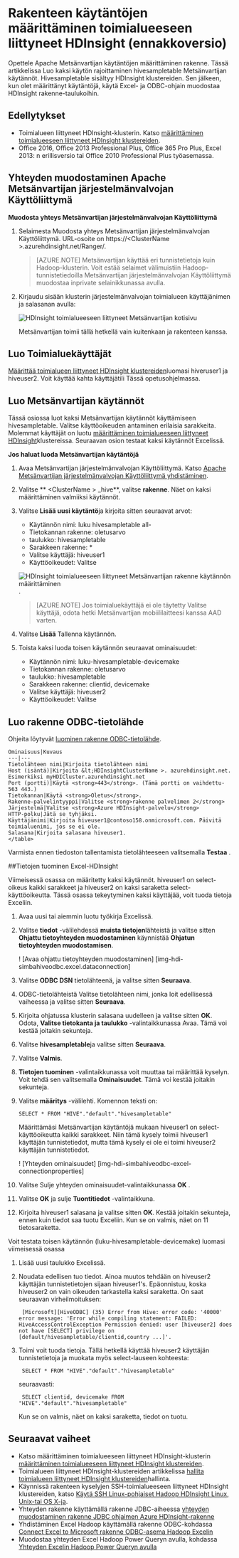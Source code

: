 <properties
    pageTitle="Rakenteen käytännöt määrittäminen toimialueeseen liittyneet HDInsight | Microsoft Azure"
    description="Lisätietoja..."
    services="hdinsight"
    documentationCenter=""
    authors="saurinsh"
    manager="jhubbard"
    editor="cgronlun"
    tags="azure-portal"/>

<tags
    ms.service="hdinsight"
    ms.devlang="na"
    ms.topic="hero-article"
    ms.tgt_pltfrm="na"
    ms.workload="big-data"
    ms.date="10/25/2016"
    ms.author="saurinsh"/>

# <a name="configure-hive-policies-in-domain-joined-hdinsight-preview"></a>Rakenteen käytäntöjen määrittäminen toimialueeseen liittyneet HDInsight (ennakkoversio)

Opettele Apache Metsänvartijan käytäntöjen määrittäminen rakenne. Tässä artikkelissa Luo kaksi käytön rajoittaminen hivesampletable Metsänvartijan käytännöt. Hivesampletable sisältyy HDInsight klustereiden. Sen jälkeen, kun olet määrittänyt käytäntöjä, käytä Excel- ja ODBC-ohjain muodostaa HDInsight rakenne-taulukoihin.


## <a name="prerequisites"></a>Edellytykset

- Toimialueen liittyneet HDInsight-klusterin. Katso [määrittäminen toimialueeseen liittyneet HDInsight klustereiden](hdinsight-domain-joined-configure.md).
- Office 2016, Office 2013 Professional Plus, Office 365 Pro Plus, Excel 2013: n erillisversio tai Office 2010 Professional Plus työasemassa.


## <a name="connect-to-apache-ranger-admin-ui"></a>Yhteyden muodostaminen Apache Metsänvartijan järjestelmänvalvojan Käyttöliittymä

**Muodosta yhteys Metsänvartijan järjestelmänvalvojan Käyttöliittymä**

1. Selaimesta Muodosta yhteys Metsänvartijan järjestelmänvalvojan Käyttöliittymä. URL-osoite on https://&lt;ClusterName >.azurehdinsight.net/Ranger/. 

    >[AZURE.NOTE] Metsänvartijan käyttää eri tunnistetietoja kuin Hadoop-klusterin. Voit estää selaimet välimuistiin Hadoop-tunnistetiedoilla Metsänvartijan järjestelmänvalvojan Käyttöliittymä muodostaa inprivate selainikkunassa avulla.
4. Kirjaudu sisään klusterin järjestelmänvalvojan toimialueen käyttäjänimen ja salasanan avulla:

    ![HDInsight toimialueeseen liittyneet Metsänvartijan kotisivu](./media/hdinsight-domain-joined-run-hive/hdinsight-domain-joined-ranger-home-page.png)

    Metsänvartijan toimii tällä hetkellä vain kuitenkaan ja rakenteen kanssa.

## <a name="create-domain-users"></a>Luo Toimialuekäyttäjät

[Määrittää toimialueen liittyneet HDInsight klustereiden](hdinsight-domain-joined-configure.md#create-and-configure-azure-ad-ds-for-your-azure-ad)luomasi hiveruser1 ja hiveuser2. Voit käyttää kahta käyttäjätili Tässä opetusohjelmassa.

## <a name="create-ranger-policies"></a>Luo Metsänvartijan käytännöt

Tässä osiossa luot kaksi Metsänvartijan käytännöt käyttämiseen hivesampletable. Valitse käyttöoikeuden antaminen erilaisia sarakkeita. Molemmat käyttäjät on luotu [määrittäminen toimialueeseen liittyneet HDInsight](hdinsight-domain-joined-configure.md#create-and-configure-azure-ad-ds-for-your-azure-ad)klustereissa.  Seuraavan osion testaat kaksi käytännöt Excelissä.

**Jos haluat luoda Metsänvartijan käytäntöjä**

1. Avaa Metsänvartijan järjestelmänvalvojan Käyttöliittymä. Katso [Apache Metsänvartijan järjestelmänvalvojan Käyttöliittymä yhdistäminen](#connect-to-apache-ranager-admin-ui).
2. Valitse ** &lt;ClusterName > _hive**, valitse **rakenne**. Näet on kaksi määrittäminen valmiiksi käytännöt.
3. Valitse **Lisää uusi käytäntö**ja kirjoita sitten seuraavat arvot:

    - Käytännön nimi: luku hivesampletable all-
    - Tietokannan rakenne: oletusarvo
    - taulukko: hivesampletable
    - Sarakkeen rakenne: *
    - Valitse käyttäjä: hiveuser1
    - Käyttöoikeudet: Valitse

    ![HDInsight toimialueeseen liittyneet Metsänvartijan rakenne käytännön määrittäminen](./media/hdinsight-domain-joined-run-hive/hdinsight-domain-joined-configure-ranger-policy.png).

    >[AZURE.NOTE] Jos toimialuekäyttäjä ei ole täytetty Valitse käyttäjä, odota hetki Metsänvartijan mobiililaitteesi kanssa AAD varten.

4. Valitse **Lisää** Tallenna käytännön.
5. Toista kaksi luoda toisen käytännön seuraavat ominaisuudet:

    - Käytännön nimi: luku-hivesampletable-devicemake
    - Tietokannan rakenne: oletusarvo
    - taulukko: hivesampletable
    - Sarakkeen rakenne: clientid, devicemake
    - Valitse käyttäjä: hiveuser2
    - Käyttöoikeudet: Valitse

## <a name="create-hive-odbc-data-source"></a>Luo rakenne ODBC-tietolähde

Ohjeita löytyvät [luominen rakenne ODBC-tietolähde](hdinsight-connect-excel-hive-odbc-driver.md).  

    Ominaisuus|Kuvaus
    ---|---
    Tietolähteen nimi|Kirjoita tietolähteen nimi
    Host (isäntä)|Kirjoita &lt;HDInsightClusterName >. azurehdinsight.net. Esimerkiksi myHDICluster.azurehdinsight.net
    Port (portti)|Käytä <strong>443</strong>. (Tämä portti on vaihdettu-563 443.)
    Tietokannan|Käytä <strong>Oletus</strong>.
    Rakenne-palvelintyyppi|Valitse <strong>rakenne palvelimen 2</strong>
    Järjestelmä|Valitse <strong>Azure HDInsight-palvelu</strong>
    HTTP-polku|Jätä se tyhjäksi.
    Käyttäjänimi|Kirjoita hiveuser1@contoso158.onmicrosoft.com. Päivitä toimialuenimi, jos se ei ole.
    Salasana|Kirjoita salasana hiveuser1.
    </table>

Varmista ennen tiedoston tallentamista tietolähteeseen valitsemalla **Testaa** .


##<a name="import-data-into-excel-from-hdinsight"></a>Tietojen tuominen Excel-HDInsight

Viimeisessä osassa on määritetty kaksi käytännöt.  hiveuser1 on select-oikeus kaikki sarakkeet ja hiveuser2 on kaksi saraketta select-käyttöoikeutta. Tässä osassa tekeytyminen kaksi käyttäjää, voit tuoda tietoja Exceliin.


1. Avaa uusi tai aiemmin luotu työkirja Excelissä.
2. Valitse **tiedot** -välilehdessä **muista tietojen**lähteistä ja valitse sitten **Ohjattu tietoyhteyden muodostaminen** käynnistää **Ohjatun tietoyhteyden muodostamisen**.

    ! [Avaa ohjattu tietoyhteyden muodostaminen] [img-hdi-simbahiveodbc.excel.dataconnection]

3. Valitse **ODBC DSN** tietolähteenä, ja valitse sitten **Seuraava**.
4. ODBC-tietolähteistä Valitse tietolähteen nimi, jonka loit edellisessä vaiheessa ja valitse sitten **Seuraava**.
5. Kirjoita ohjatussa klusterin salasana uudelleen ja valitse sitten **OK**. Odota, **Valitse tietokanta ja taulukko** -valintaikkunassa Avaa. Tämä voi kestää joitakin sekunteja.
8. Valitse **hivesampletable**ja valitse sitten **Seuraava**. 
8. Valitse **Valmis**.
9. **Tietojen tuominen** -valintaikkunassa voit muuttaa tai määrittää kyselyn. Voit tehdä sen valitsemalla **Ominaisuudet**. Tämä voi kestää joitakin sekunteja. 
10. Valitse **määritys** -välilehti. Komennon teksti on:

        SELECT * FROM "HIVE"."default"."hivesampletable"

    Määrittämäsi Metsänvartijan käytäntöjä mukaan hiveuser1 on select-käyttöoikeutta kaikki sarakkeet.  Niin tämä kysely toimii hiveuser1 käyttäjän tunnistetiedot, mutta tämä kysely ei ole ei toimi hiveuser2 käyttäjän tunnistetiedot.

    ! [Yhteyden ominaisuudet] [img-hdi-simbahiveodbc-excel-connectionproperties]

11. Valitse Sulje yhteyden ominaisuudet-valintaikkunassa **OK** .
12. Valitse **OK** ja sulje **Tuontitiedot** -valintaikkuna.  
13. Kirjoita hiveuser1 salasana ja valitse sitten **OK**. Kestää joitakin sekunteja, ennen kuin tiedot saa tuotu Exceliin. Kun se on valmis, näet on 11 tietosaraketta.

Voit testata toisen käytännön (luku-hivesampletable-devicemake) luomasi viimeisessä osassa

1. Lisää uusi taulukko Excelissä.
2. Noudata edellisen tuo tiedot.  Ainoa muutos tehdään on hiveuser2 käyttäjän tunnistetietojen sijaan hiveuser1's. Epäonnistuu, koska hiveuser2 on vain oikeuden tarkastella kaksi saraketta. On saat seuraavan virheilmoituksen:

        [Microsoft][HiveODBC] (35) Error from Hive: error code: '40000' error message: 'Error while compiling statement: FAILED: HiveAccessControlException Permission denied: user [hiveuser2] does not have [SELECT] privilege on [default/hivesampletable/clientid,country ...]'.

3. Toimi voit tuoda tietoja. Tällä hetkellä käyttää hiveuser2 käyttäjän tunnistetietoja ja muokata myös select-lauseen kohteesta:

        SELECT * FROM "HIVE"."default"."hivesampletable"

    seuraavasti:

        SELECT clientid, devicemake FROM "HIVE"."default"."hivesampletable"

    Kun se on valmis, näet on kaksi saraketta, tiedot on tuotu.

## <a name="next-steps"></a>Seuraavat vaiheet

- Katso määrittäminen toimialueeseen liittyneet HDInsight-klusterin [määrittäminen toimialueeseen liittyneet HDInsight klustereiden](hdinsight-domain-joined-configure.md).
- Toimialueen liittyneet HDInsight-klustereiden artikkelissa [hallita toimialueen liittyneet HDInsight klustereiden](hdinsight-domain-joined-manage.md)hallinta.
- Käynnissä rakenteen kyselyjen SSH-toimialueeseen liittyneet HDInsight klustereiden, katso [Käytä SSH Linux-pohjaiset Hadoop HDInsight Linux, Unix-tai OS X-ja](hdinsight-hadoop-linux-use-ssh-unix.md#connect-to-a-domain-joined-hdinsight-cluster).
- Yhteyden rakenne käyttämällä rakenne JDBC-aiheessa [yhteyden muodostaminen rakenne JDBC ohjaimen Azure HDInsight-rakenne](hdinsight-connect-hive-jdbc-driver.md)
- Yhdistäminen Excel Hadoop käyttämällä rakenne ODBC-kohdassa [Connect Excel to Microsoft rakenne ODBC-asema Hadoop Excelin](hdinsight-connect-excel-hive-odbc-driver.md)
- Muodostaa yhteyden Excel Hadoop Power Queryn avulla, kohdassa [Yhteyden Excelin Hadoop Power Queryn avulla](hdinsight-connect-excel-power-query.md)